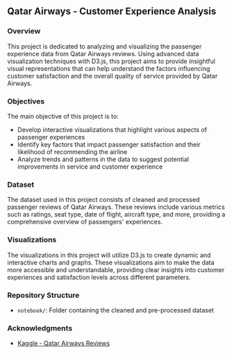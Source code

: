 ## Qatar Airways - Customer Experience Analysis

### Overview

This project is dedicated to analyzing and visualizing the passenger experience data from Qatar Airways reviews. Using advanced data visualization techniques with D3.js, this project aims to provide insightful visual representations that can help understand the factors influencing customer satisfaction and the overall quality of service provided by Qatar Airways.

### Objectives

The main objective of this project is to:

- Develop interactive visualizations that highlight various aspects of passenger experiences
- Identify key factors that impact passenger satisfaction and their likelihood of recommending the airline
- Analyze trends and patterns in the data to suggest potential improvements in service and customer experience

### Dataset

The dataset used in this project consists of cleaned and processed passenger reviews of Qatar Airways. These reviews include various metrics such as ratings, seat type, date of flight, aircraft type, and more, providing a comprehensive overview of passengers' experiences.

### Visualizations

The visualizations in this project will utilize D3.js to create dynamic and interactive charts and graphs. These visualizations aim to make the data more accessible and understandable, providing clear insights into customer experiences and satisfaction levels across different parameters.

### Repository Structure

- `notebook/`: Folder containing the cleaned and pre-processed dataset

### Acknowledgments

- [Kaggle - Qatar Airways Reviews](https://www.kaggle.com/datasets/pranaybshah/qatar-airways-reviews)
